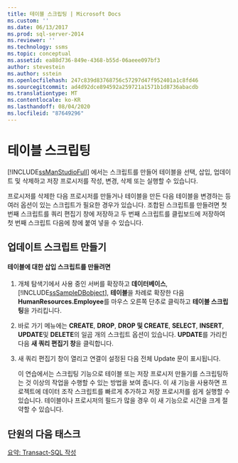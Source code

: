 ```yaml
---
title: 테이블 스크립팅 | Microsoft Docs
ms.custom: ''
ms.date: 06/13/2017
ms.prod: sql-server-2014
ms.reviewer: ''
ms.technology: ssms
ms.topic: conceptual
ms.assetid: ea88d736-849e-4368-b55d-06aeee097bf3
author: stevestein
ms.author: sstein
ms.openlocfilehash: 247c839d83768756c57297d47f952401a1c8fd46
ms.sourcegitcommit: ad4d92dce894592a259721a1571b1d8736abacdb
ms.translationtype: MT
ms.contentlocale: ko-KR
ms.lasthandoff: 08/04/2020
ms.locfileid: "87649296"
---
```

# <a name="script-a-table"></a>테이블 스크립팅
  [!INCLUDE[ssManStudioFull](../../includes/ssmanstudiofull-md.md)] 에서는 스크립트를 만들어 테이블을 선택, 삽입, 업데이트 및 삭제하고 저장 프로시저를 작성, 변경, 삭제 또는 실행할 수 있습니다.  
  
 프로시저를 삭제한 다음 프로시저를 만들거나 테이블을 만든 다음 테이블을 변경하는 등 여러 옵션이 있는 스크립트가 필요한 경우가 있습니다. 조합된 스크립트를 만들려면 첫 번째 스크립트를 쿼리 편집기 창에 저장하고 두 번째 스크립트를 클립보드에 저장하여 첫 번째 스크립트 다음에 창에 붙여 넣을 수 있습니다.  
  
## <a name="creating-an-update-script"></a>업데이트 스크립트 만들기  
  
#### <a name="to-create-the-insert-script-for-a-table"></a>테이블에 대한 삽입 스크립트를 만들려면  
  
1.  개체 탐색기에서 사용 중인 서버를 확장하고 **데이터베이스**, [!INCLUDE[ssSampleDBobject](../../includes/sssampledbobject-md.md)], **테이블**을 차례로 확장한 다음 **HumanResources.Employee**를 마우스 오른쪽 단추로 클릭하고 **테이블 스크립팅**을 가리킵니다.  
  
2.  바로 가기 메뉴에는 **CREATE**, **DROP**, **DROP 및 CREATE**, **SELECT**, **INSERT**, **UPDATE**및 **DELETE**의 일곱 개의 스크립트 옵션이 있습니다. **UPDATE**를 가리킨 다음 **새 쿼리 편집기 창**을 클릭합니다.  
  
3.  새 쿼리 편집기 창이 열리고 연결이 설정된 다음 전체 Update 문이 표시됩니다.  
  
     이 연습에서는 스크립팅 기능으로 테이블 또는 저장 프로시저 만들기를 스크립팅하는 것 이상의 작업을 수행할 수 있는 방법을 보여 줍니다. 이 새 기능을 사용하면 프로젝트에 데이터 조작 스크립트를 빠르게 추가하고 저장 프로시저를 쉽게 실행할 수 있습니다. 테이블이나 프로시저의 필드가 많을 경우 이 새 기능으로 시간을 크게 절약할 수 있습니다.  
  
## <a name="next-task-in-lesson"></a>단원의 다음 태스크  
 [요약: Transact-SQL 작성](../../tutorials/summary-writing-transact-sql.md)  
  
  
